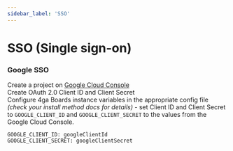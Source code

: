 ```yaml
---
sidebar_label: 'SSO'
---
```


# SSO (Single sign-on)

### Google SSO

Create a project on [Google Cloud Console](https://console.cloud.google.com)\
Create OAuth 2.0 Client ID and Client Secret\
Configure 4ga Boards instance variables in the appropriate config file _(check your install method docs for details)_ - set Client ID and Client Secret to `GOOGLE_CLIENT_ID` and `GOOGLE_CLIENT_SECRET` to the values from the Google Cloud Console.
```
GOOGLE_CLIENT_ID: googleClientId
GOOGLE_CLIENT_SECRET: googleClientSecret
```